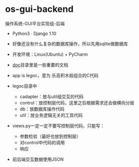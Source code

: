# os-gui-backend
操作系统-GUI平台实现组-后端

- Python3 · Django 1.10
- 好像还没有什么复杂的数据库操作，所以先用sqlite做数据库
- 开发环境：Linux(Ubuntu) + PyCharm
- [doc](doc/README.md)目录里是一些重要的文档
- app is legoc，意为 乐高积木般组合的C代码
- legoc目录中
  - cadapter：放与util组交互的代码
  - control：放控制层代码，这里之后根据需求还会做横向分层
  - db：放数据库操作代码
  - util：放业务逻辑无关的工具代码
- views.py一定一定不要写控制层代码，只能写：
  - 参数检验（最好也放到控制层）
  - 对control中代码的调用
  - 响应

- 前后端交互数据使用JSON